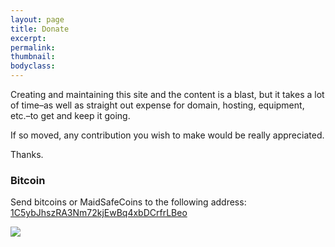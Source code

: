 ```yaml
---
layout: page
title: Donate
excerpt:
permalink:
thumbnail:
bodyclass:
---
```


Creating and maintaining this site and the content is a blast, but it takes a lot of time–as well as straight out expense for domain, hosting, equipment, etc.–to get and keep it going.

If so moved, any contribution you wish to make would be really appreciated.

Thanks.

### Bitcoin

Send bitcoins or MaidSafeCoins to the following address: [1C5ybJhszRA3Nm72kjEwBq4xbDCrfrLBeo](https://blockchain.info/address/1C5ybJhszRA3Nm72kjEwBq4xbDCrfrLBeo)

<script>function shapeshift_click(a,e){e.preventDefault();var link=a.href;window.open(link,'1418115287605','width=700,height=500,toolbar=0,menubar=0,location=0,status=1,scrollbars=1,resizable=0,left=0,top=0');return false;}</script> <a onclick="shapeshift_click(this, event);" href="https://shapeshift.io/shifty.html?destination=1C5ybJhszRA3Nm72kjEwBq4xbDCrfrLBeo&amp;output=BTC"><img src="https://shapeshift.io/images/shifty/large_light_altcoins.png" class="ss-button"></a>
